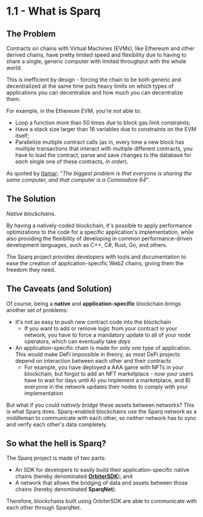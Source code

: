 # 1.1 - What is Sparq

## The Problem

Contracts on chains with Virtual Machines (EVMs), like Ethereum and other derived chains, have pretty limited speed and flexibility due to having to share a single, generic computer with limited throughput with the whole world.

This is inefficient by design - forcing the chain to be both generic and decentralized at the same time puts heavy limits on which types of applications you can decentralize and how much you can decentralize them.

For example, in the Ethereum EVM, you're *not* able to:

* Loop a function more than 50 times due to block gas limit constraints;
* Have a stack size larger than 16 variables due to constraints on the EVM itself;
* Parallelize multiple contract calls (as in, every time a new block has multiple transactions that interact with multiple different contracts, you have to load the contract, parse and save changes to the database for *each* single one of these contracts, *in order*).

As quoted by [Itamar](https://github.com/itamarcps): "*The biggest problem is that everyone is sharing the same computer, and that computer is a Commodore 64*".

## The Solution

*Native blockchains*.

By having a natively-coded blockchain, it's possible to apply performance optimizations to the code for a specific application's implementation, while also providing the flexibility of developing in common performance-driven development languages, such as C++, C#, Rust, Go, and others.

The Sparq project provides developers with tools and documentation to ease the creation of application-specific Web2 chains, giving them the freedom they need.

## The Caveats (and Solution)

Of course, being a **native** and **application-specific** blockchain brings another set of problems:

* It's not as easy to push new contract code into the blockchain
  * If you want to add or remove logic from your contract in your network, you have to force a mandatory update to all of your node operators, which can eventually take *days*
* An application-specific chain is made for *only one* type of application. This would make DeFi impossible in theory, as most DeFi projects depend on interaction between each other and their contracts
  * For example, you have deployed a AAA game with NFTs in your blockchain, but forgot to add an NFT marketplace - now your users have to wait for days until A) you implement a marketplace, and B) everyone in the network updates their nodes to comply with your implementation

But what if you could *natively bridge* these assets between networks? This is what Sparq does. Sparq-enabled blockchains use the Sparq network as a middleman to communicate with each other, so neither network has to sync and verify each other's data completely.

## So what the hell is Sparq?

The Sparq project is made of two parts:

* An SDK for developers to easily build their application-specific native chains (hereby denominated [**OrbiterSDK**](https://github.com/SparqNet/orbitersdk-cpp)); and
* A network that allows the bridging of data and assets between those chains (hereby denominated **SparqNet**).

Therefore, blockchains built using OrbiterSDK are able to communicate with each other through SparqNet.
